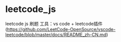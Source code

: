 # leetcode_js
leetcode js 刷题
工具：vs code + leetcode插件(https://github.com/LeetCode-OpenSource/vscode-leetcode/blob/master/docs/README_zh-CN.md)

